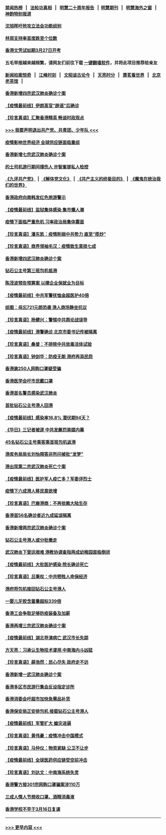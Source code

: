 #### [禁闻热榜](热点新闻.md?=0)  &nbsp;&nbsp;|&nbsp;&nbsp; [法轮功真相](https://github.com/gfw-breaker/truth/blob/master/README.md?=0) &nbsp;&nbsp;|&nbsp;&nbsp; [明慧二十周年报告](https://github.com/gfw-breaker/mh-reports/blob/master/README.md?=0) &nbsp;&nbsp;|&nbsp;&nbsp;[明慧期刊](https://github.com/gfw-breaker/mh-qikan) &nbsp;&nbsp;|&nbsp;&nbsp; [明慧海外之窗](https://github.com/gfw-breaker/mh-news/blob/master/README.md?=0) &nbsp;&nbsp;|&nbsp;&nbsp; [神韵特别报道](https://github.com/gfw-breaker/mh-news/blob/master/shenyun.md?=0)
#### [沈旭晖吁抢攻立法会功能组别](../pages/nsc415/n11896084.md?t=02262331) 
#### [林郑支持率首度跌至个位数](../pages/nsc415/n11896058.md?t=02262331) 
#### [香港文凭试如期3月27日开考](../pages/nsc415/n11896055.md?t=02262331) 
#### 五毛举报越来越频繁，请网友们前往下载 [一键翻墙软件](https://github.com/gfw-breaker/ssr-accounts)，并将此项目推荐给亲友
#### [新闻拍案惊奇](https://github.com/gfw-breaker/banned-news/blob/master/pages/link4.md) &nbsp;&nbsp;|&nbsp;&nbsp; [江峰时刻](https://github.com/gfw-breaker/banned-news/blob/master/pages/link4.md) &nbsp;&nbsp;|&nbsp;&nbsp; [文昭谈古论今](https://github.com/gfw-breaker/banned-news/blob/master/pages/link4.md) &nbsp;&nbsp;|&nbsp;&nbsp; [天亮时分](https://github.com/gfw-breaker/banned-news/blob/master/pages/link4.md) &nbsp;&nbsp;|&nbsp;&nbsp; [萧茗看世界](https://github.com/gfw-breaker/banned-news/blob/master/pages/link4.md) &nbsp;&nbsp;|&nbsp;&nbsp; [北京老茶馆](https://github.com/gfw-breaker/banned-news/blob/master/pages/link4.md) &nbsp;&nbsp;|&nbsp;&nbsp; 
#### [香港新增四宗武汉肺炎确诊个案](../pages/nsc415/n11896040.md?t=02262331) 
#### [【疫情最前线】伊朗高官“辟谣”后确诊](../pages/nsc415/n11895902.md?t=02262331) 
#### [【珍言真语】汇聚香港精英 畅谈时政观点](../pages/nsc415/n11895733.md?t=02262331) 
#### [>>> 我要声明退出共产党、共青团、少年队 <<<](https://github.com/begood0513/goodnews/blob/master/quit/letter.md) 
#### [疫情影响世界经济 全球供应链面临重组](../pages/nsc415/n11895634.md?t=02262331) 
#### [香港新增七宗武汉肺炎确诊个案](../pages/nsc415/n11893498.md?t=02262331) 
#### [的士司机游行期间撞伤人 许智峯提私人检控](../pages/nsc415/n11893483.md?t=02262331) 
#### [《九评共产党》](https://github.com/begood0513/9ping.md/blob/master/README.md) &nbsp;|&nbsp; [《解体党文化》](../../../../jtdwh.md/blob/master/README.md)  &nbsp;|&nbsp; [《共产主义的终极目的》](../../../../gczydzjmd.md/blob/master/README.md) &nbsp;|&nbsp; [《魔鬼在统治我们的世界》](../../../../mgztzwmdsj.md/blob/master/README.md) 
#### [香港政府向南韩发红色旅游警示](../pages/nsc415/n11893398.md?t=02262331) 
#### [【疫情最前线】监狱集体感染 集市爆人潮](../pages/nsc415/n11893181.md?t=02262331) 
#### [疫情下面临严重危机  习率政治局集体露面](../pages/nsc415/n11893305.md?t=02262331) 
#### [【珍言真语】潘东凯：疫情削弱中共势力 直至“揽炒”](../pages/nsc415/n11892866.md?t=02262331) 
#### [【珍言真语】商界领袖毛汉：疫情致生意损七成](../pages/nsc415/n11890348.md?t=02262331) 
#### [香港新增四武汉肺炎确诊个案](../pages/nsc415/n11890610.md?t=02262331) 
#### [钻石公主号第三班包机抵港](../pages/nsc415/n11890645.md?t=02262331) 
#### [陈茂波预告预算案 以撑企业保就业为目标](../pages/nsc415/n11890574.md?t=02262331) 
#### [【疫情最前线】中共军警抚恤金超医护40倍](../pages/nsc415/n11890458.md?t=02262331) 
#### [组图：毋忘721元朗恐袭 港人商场静坐抗议](../pages/nsc415/n11876882.md?t=02262331) 
#### [【珍言真语】杨健兴：警惕中共舆论战误导](../pages/nsc415/n11888131.md?t=02262331) 
#### [【疫情最前线】港警确诊 北京市委书记传被隔离](../pages/nsc415/n11886872.md?t=02262331) 
#### [【珍言真语】桑普：不排除中共放毒活体试验](../pages/nsc415/n11886832.md?t=02262331) 
#### [【珍言真语】钟剑华：防疫无能 港府再添民怨](../pages/nsc415/n11884504.md?t=02262331) 
#### [香港逾250人网购口罩疑受骗](../pages/nsc415/n11884388.md?t=02262331) 
#### [香港医学会吁市民戴口罩](../pages/nsc415/n11884367.md?t=02262331) 
#### [香港首名警员感染武汉肺炎](../pages/nsc415/n11884357.md?t=02262331) 
#### [首批钻石公主号港人回港](../pages/nsc415/n11884333.md?t=02262331) 
#### [【疫情最前线】感染率16.8% 潜伏期94天？](../pages/nsc415/n11884256.md?t=02262331) 
#### [《华日》三记者被逐 中共发飙罚美媒内幕](../pages/nsc415/n11884184.md?t=02262331) 
#### [45名钻石公主号乘客乘首班包机返港](../pages/nsc415/n11881770.md?t=02262331) 
#### [港库务局局长刘怡翔答非所问被批“发梦”](../pages/nsc415/n11881752.md?t=02262331) 
#### [港出现第二宗武汉肺炎死亡个案](../pages/nsc415/n11881736.md?t=02262331) 
#### [【疫情最前线】医护军人疫亡多？军委评烈士](../pages/nsc415/n11881655.md?t=02262331) 
#### [疫情下六成港人移民意欲增](../pages/nsc415/n11881699.md?t=02262331) 
#### [【珍言真语】巴裔港商：不再依赖大陆生存](../pages/nsc415/n11881126.md?t=02262331) 
#### [香港首56名确诊者近九成延误隔离](../pages/nsc415/n11879079.md?t=02262331) 
#### [香港新增两宗武汉肺炎确诊个案](../pages/nsc415/n11879064.md?t=02262331) 
#### [钻石公主号港人或分批撤走](../pages/nsc415/n11879029.md?t=02262331) 
#### [武汉肺炎下营运艰难 港教协调查指两成幼稚园面临倒闭](../pages/nsc415/n11878989.md?t=02262331) 
#### [【疫情最前线】大批医护感染 院长确诊死亡](../pages/nsc415/n11878595.md?t=02262331) 
#### [【珍言真语】吕秉权：中共牺牲人命保经济](../pages/nsc415/n11878390.md?t=02262331) 
#### [港府将包机接回钻石公主号港人](../pages/nsc415/n11876352.md?t=02262331) 
#### [一婴儿牙胶含菌量超标339倍](../pages/nsc415/n11876336.md?t=02262331) 
#### [香港工会争取足够防疫装备及加薪](../pages/nsc415/n11876313.md?t=02262331) 
#### [香港再增三宗武汉肺炎确诊个案](../pages/nsc415/n11876297.md?t=02262331) 
#### [【疫情最前线】湖北导演病亡 武汉市长失踪](../pages/nsc415/n11876272.md?t=02262331) 
#### [方天亮：习承认生物技术谬用 中南海内斗凶猛](../pages/nsc415/n11873679.md?t=02262331) 
#### [【珍言真语】薛浩然：民心尽失 政府走不远](../pages/nsc415/n11875838.md?t=02262331) 
#### [香港新增一武汉肺炎确诊个案](../pages/nsc415/n11874044.md?t=02262331) 
#### [香港多区市民游行集会反设指定诊所](../pages/nsc415/n11874017.md?t=02262331) 
#### [香港消委会吁超市加快急需品补货](../pages/nsc415/n11874003.md?t=02262331) 
#### [香港保安局正安排包机 接载钻石公主号港人](../pages/nsc415/n11873932.md?t=02262331) 
#### [【疫情最前线】军管扩大 蝗灾进逼](../pages/nsc415/n11873780.md?t=02262331) 
#### [【珍言真语】黄伟豪：疫情冲击中国模式](../pages/nsc415/n11873482.md?t=02262331) 
#### [【珍言真语】马仲仪：物资紧缺 公卫不让步](../pages/nsc415/n11872315.md?t=02262331) 
#### [【疫情最前线】全球医药供应链受空前冲击](../pages/nsc415/n11869614.md?t=02262331) 
#### [【珍言真语】刘达文：中南海系统失灵](../pages/nsc415/n11869465.md?t=02262331) 
#### [香港警方接301宗网购口罩骗案涉110万](../pages/nsc415/n11867572.md?t=02262331) 
#### [三成人情人节想收口罩、酒精消毒液](../pages/nsc415/n11867523.md?t=02262331) 
#### [香港学校不早于3月16日复课](../pages/nsc415/n11867498.md?t=02262331) 

----
#### [ >>> 更早内容 <<< ](../indexes/nsc415-earlier.md)
